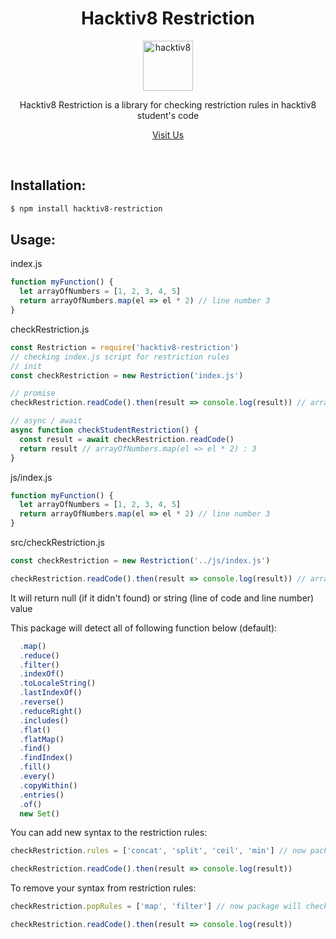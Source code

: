 <div align="center">
<h1>Hacktiv8 Restriction</h1>

<a href="https://hacktiv8.com/">
  <img
    height="80"
    width="80"
    alt="hacktiv8"
    src="https://i2.wp.com/d3g5ywftkpzr0e.cloudfront.net/wp-content/uploads/2020/01/16161919/hacktiv8.png?fit=300%2C300&ssl=1"
  />
</a>

<p>Hacktiv8 Restriction is a library for checking restriction rules in hacktiv8 student's code</p>

[Visit Us](https://hacktiv8.com/)

<br />
</div>

## Installation:

```bash
$ npm install hacktiv8-restriction
```

## Usage:

index.js

```js
function myFunction() {
  let arrayOfNumbers = [1, 2, 3, 4, 5]
  return arrayOfNumbers.map(el => el * 2) // line number 3
}
```

checkRestriction.js

```js
const Restriction = require('hacktiv8-restriction')
// checking index.js script for restriction rules
// init
const checkRestriction = new Restriction('index.js')

// promise
checkRestriction.readCode().then(result => console.log(result)) // arrayOfNumbers.map(el => el * 2) : 3

// async / await
async function checkStudentRestriction() {
  const result = await checkRestriction.readCode()
  return result // arrayOfNumbers.map(el => el * 2) : 3
}
```

js/index.js

```js
function myFunction() {
  let arrayOfNumbers = [1, 2, 3, 4, 5]
  return arrayOfNumbers.map(el => el * 2) // line number 3
}
```

src/checkRestriction.js

```js
const checkRestriction = new Restriction('../js/index.js')

checkRestriction.readCode().then(result => console.log(result)) // arrayOfNumbers.map(el => el * 2) : 3
```

It will return null (if it didn't found) or string (line of code and line number) value

This package will detect all of following function below (default):

```js
  .map()
  .reduce()
  .filter()
  .indexOf()
  .toLocaleString()
  .lastIndexOf()
  .reverse()
  .reduceRight()
  .includes()
  .flat()
  .flatMap()
  .find()
  .findIndex()
  .fill()
  .every()
  .copyWithin()
  .entries()
  .of()
  new Set()

```

You can add new syntax to the restriction rules:

```js
checkRestriction.rules = ['concat', 'split', 'ceil', 'min'] // now package will check the concat and split syntax too

checkRestriction.readCode().then(result => console.log(result))
```

To remove your syntax from restriction rules:

```js
checkRestriction.popRules = ['map', 'filter'] // now package will check the concat and split syntax too

checkRestriction.readCode().then(result => console.log(result))
```

